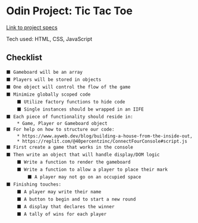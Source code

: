 # Odin Project: Tic Tac Toe

[Link to project specs](https://www.theodinproject.com/lessons/javascript-tic-tac-toe)

Tech used: HTML, CSS, JavaScript

## Checklist

    ⬛ Gameboard will be an array
    ⬛ Players will be stored in objects
    ⬛ One object will control the flow of the game
    ⬛ Minimize globally scoped code
        ⬛ Utilize factory functions to hide code
        ⬛ Single instances should be wrapped in an IIFE
    ⬛ Each piece of functionality should reside in:
        * Game, Player or Gameboard object
    ⬛ For help on how to structure our code:
        * https://www.ayweb.dev/blog/building-a-house-from-the-inside-out,
        * https://replit.com/@40percentzinc/ConnectFourConsole#script.js
    ⬛ First create a game that works in the console
    ⬛ Then write an object that will handle display/DOM logic
        ⬛ Write a function to render the gameboard
        ⬛ Write a function to allow a player to place their mark
            ⬛ A player may not go on an occupied space
    ⬛ Finishing touches:
        ⬛ A player may write their name
        ⬛ A button to begin and to start a new round
        ⬛ A display that declares the winner
        ⬛ A tally of wins for each player


